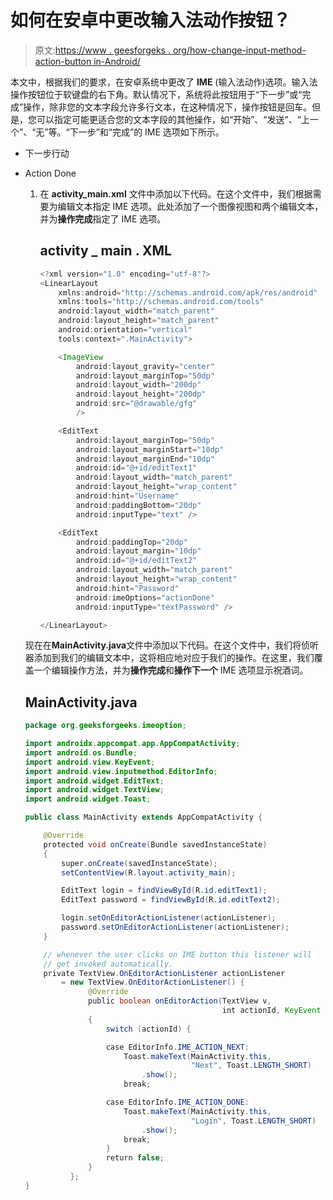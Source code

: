 # 如何在安卓中更改输入法动作按钮？

> 原文:[https://www . geesforgeks . org/how-change-input-method-action-button in-Android/](https://www.geeksforgeeks.org/how-to-change-input-method-action-button-in-android/)

本文中，根据我们的要求，在安卓系统中更改了 **IME** (输入法动作)选项。输入法操作按钮位于软键盘的右下角。默认情况下，系统将此按钮用于“下一步”或“完成”操作，除非您的文本字段允许多行文本，在这种情况下，操作按钮是回车。但是，您可以指定可能更适合您的文本字段的其他操作，如“开始”、“发送”、“上一个”、“无”等。“下一步”和“完成”的 IME 选项如下所示。

*   下一步行动
*   Action Done
    1.  在 **activity_main.xml** 文件中添加以下代码。在这个文件中，我们根据需要为编辑文本指定 IME 选项。此处添加了一个图像视图和两个编辑文本，并为**操作完成**指定了 IME 选项。

        ## activity _ main . XML

        ```java
        <?xml version="1.0" encoding="utf-8"?>
        <LinearLayout
            xmlns:android="http://schemas.android.com/apk/res/android"
            xmlns:tools="http://schemas.android.com/tools"
            android:layout_width="match_parent"
            android:layout_height="match_parent"
            android:orientation="vertical"
            tools:context=".MainActivity">

            <ImageView
                android:layout_gravity="center"
                android:layout_marginTop="50dp"
                android:layout_width="200dp"
                android:layout_height="200dp"
                android:src="@drawable/gfg"
                />

            <EditText
                android:layout_marginTop="50dp"
                android:layout_marginStart="10dp"
                android:layout_marginEnd="10dp"
                android:id="@+id/editText1"
                android:layout_width="match_parent"
                android:layout_height="wrap_content"
                android:hint="Username"
                android:paddingBottom="20dp"
                android:inputType="text" />

            <EditText
                android:paddingTop="20dp"
                android:layout_margin="10dp"
                android:id="@+id/editText2"
                android:layout_width="match_parent"
                android:layout_height="wrap_content"
                android:hint="Password"
                android:imeOptions="actionDone"
                android:inputType="textPassword" />

        </LinearLayout>
        ```

    现在在**MainActivity.java**文件中添加以下代码。在这个文件中，我们将侦听器添加到我们的编辑文本中，这将相应地对应于我们的操作。在这里，我们覆盖一个编辑操作方法，并为**操作完成**和**操作下一个** IME 选项显示祝酒词。

    ## MainActivity.java

    ```java
    package org.geeksforgeeks.imeoption;

    import androidx.appcompat.app.AppCompatActivity;
    import android.os.Bundle;
    import android.view.KeyEvent;
    import android.view.inputmethod.EditorInfo;
    import android.widget.EditText;
    import android.widget.TextView;
    import android.widget.Toast;

    public class MainActivity extends AppCompatActivity {

        @Override
        protected void onCreate(Bundle savedInstanceState)
        {
            super.onCreate(savedInstanceState);
            setContentView(R.layout.activity_main);

            EditText login = findViewById(R.id.editText1);
            EditText password = findViewById(R.id.editText2);

            login.setOnEditorActionListener(actionListener);
            password.setOnEditorActionListener(actionListener);
        }

        // whenever the user clicks on IME button this listener will
        // get invoked automatically.
        private TextView.OnEditorActionListener actionListener
            = new TextView.OnEditorActionListener() {
                  @Override
                  public boolean onEditorAction(TextView v,
                                                int actionId, KeyEvent event)
                  {
                      switch (actionId) {

                      case EditorInfo.IME_ACTION_NEXT:
                          Toast.makeText(MainActivity.this,
                                         "Next", Toast.LENGTH_SHORT)
                              .show();
                          break;

                      case EditorInfo.IME_ACTION_DONE:
                          Toast.makeText(MainActivity.this,
                                         "Login", Toast.LENGTH_SHORT)
                              .show();
                          break;
                      }
                      return false;
                  }
              };
    }
    ```